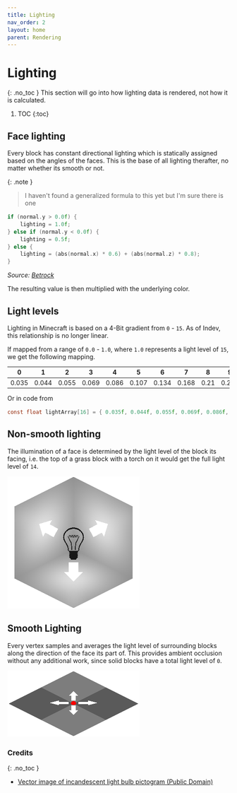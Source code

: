 ```yaml
---
title: Lighting
nav_order: 2
layout: home
parent: Rendering
---
```


# Lighting
{: .no_toc }
This section will go into how lighting data is rendered, not how it is calculated.

1. TOC
{:toc}

## Face lighting
Every block has constant directional lighting which is statically assigned based on
the angles of the faces. This is the base of all lighting therafter, no matter whether its smooth or not.

{: .note }
> I haven't found a generalized formula to this yet but I'm sure there is one

```c
if (normal.y > 0.0f) {
    lighting = 1.0f;
} else if (normal.y < 0.0f) {
    lighting = 0.5f;
} else {
    lighting = (abs(normal.x) * 0.6) + (abs(normal.z) * 0.8);
}
```
*Source: [Betrock](https://github.com/OfficialPixelBrush/Betrock/blob/5c8e83318117e89ff50f74a2b78da0e802433d8d/src/external/shaders/minecraft.fsh)*

The resulting value is then multiplied with the underlying color.

## Light levels
Lighting in Minecraft is based on a 4-Bit gradient from `0` - `15`. As of Indev, this relationship is no longer linear.

If mapped from a range of `0.0` - `1.0`, where `1.0` represents a light level of `15`, we get the following mapping.

| 0 | 1 | 2 | 3 | 4 | 5 | 6 | 7 | 8 | 9 | 10 | 11 | 12 | 13 | 14 | 15 |
| --- | --- | --- | --- | --- | --- | --- | --- | --- | --- | --- | --- | --- | --- | --- | --- |
| 0.035 | 0.044 | 0.055 | 0.069 | 0.086 | 0.107 | 0.134 | 0.168 | 0.21 | 0.262 | 0.328 | 0.41 | 0.512 | 0.64 | 0.8 | 1.0f |

Or in code from

```c
const float lightArray[16] = { 0.035f, 0.044f, 0.055f, 0.069f, 0.086f, 0.107f, 0.134f, 0.168f, 0.21f, 0.262f, 0.328f, 0.41f, 0.512f, 0.64f, 0.8f, 1.0f };
```

## Non-smooth lighting
The illumination of a face is determined by the light level of the block its facing, i.e. the top of a grass block with a torch on it would get the full light level of `14`.

![](facelighting.png)

## Smooth Lighting
Every vertex samples and averages the light level of surrounding blocks along the direction of the face its part of. This provides ambient occlusion without any additional work, since solid blocks have a total light level of `0`.

![](smoothlighting.png)

### Credits
{: .no_toc }
- [Vector image of incandescent light bulb pictogram (Public Domain)](https://publicdomainvectors.org/en/free-clipart/Vector-image-of-incandescent-light-bulb-pictogram/23310.html)